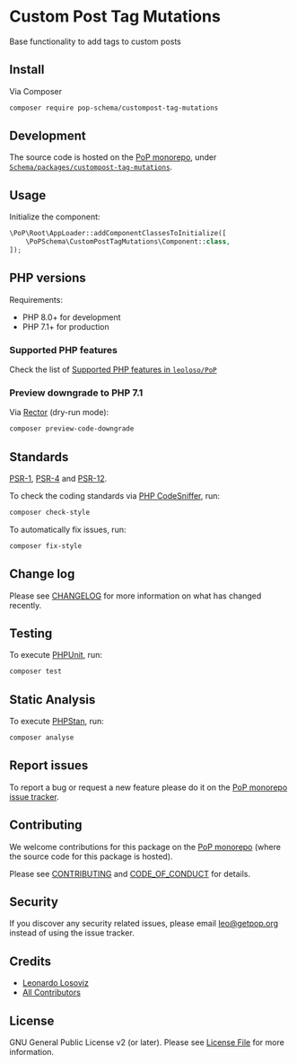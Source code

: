 # Custom Post Tag Mutations

<!--
[![Build Status][ico-travis]][link-travis]
[![Quality Score][ico-code-quality]][link-code-quality]
[![Software License][ico-license]](LICENSE.md)
[![Latest Version on Packagist][ico-version]][link-packagist]
[![Coverage Status][ico-scrutinizer]][link-scrutinizer]
[![Total Downloads][ico-downloads]][link-downloads]
-->

Base functionality to add tags to custom posts

## Install

Via Composer

``` bash
composer require pop-schema/custompost-tag-mutations
```

## Development

The source code is hosted on the [PoP monorepo](https://github.com/leoloso/PoP), under [`Schema/packages/custompost-tag-mutations`](https://github.com/leoloso/PoP/tree/master/layers/Schema/packages/custompost-tag-mutations).

## Usage

Initialize the component:

``` php
\PoP\Root\AppLoader::addComponentClassesToInitialize([
    \PoPSchema\CustomPostTagMutations\Component::class,
]);
```

## PHP versions

Requirements:

- PHP 8.0+ for development
- PHP 7.1+ for production

### Supported PHP features

Check the list of [Supported PHP features in `leoloso/PoP`](https://github.com/leoloso/PoP/#supported-php-features)

### Preview downgrade to PHP 7.1

Via [Rector](https://github.com/rectorphp/rector) (dry-run mode):

```bash
composer preview-code-downgrade
```

## Standards

[PSR-1](https://www.php-fig.org/psr/psr-1), [PSR-4](https://www.php-fig.org/psr/psr-4) and [PSR-12](https://www.php-fig.org/psr/psr-12).

To check the coding standards via [PHP CodeSniffer](https://github.com/squizlabs/PHP_CodeSniffer), run:

``` bash
composer check-style
```

To automatically fix issues, run:

``` bash
composer fix-style
```

## Change log

Please see [CHANGELOG](CHANGELOG.md) for more information on what has changed recently.

## Testing

To execute [PHPUnit](https://phpunit.de/), run:

``` bash
composer test
```

## Static Analysis

To execute [PHPStan](https://github.com/phpstan/phpstan), run:

``` bash
composer analyse
```

## Report issues

To report a bug or request a new feature please do it on the [PoP monorepo issue tracker](https://github.com/leoloso/PoP/issues).

## Contributing

We welcome contributions for this package on the [PoP monorepo](https://github.com/leoloso/PoP) (where the source code for this package is hosted).

Please see [CONTRIBUTING](CONTRIBUTING.md) and [CODE_OF_CONDUCT](CODE_OF_CONDUCT.md) for details.

## Security

If you discover any security related issues, please email leo@getpop.org instead of using the issue tracker.

## Credits

- [Leonardo Losoviz][link-author]
- [All Contributors][link-contributors]

## License

GNU General Public License v2 (or later). Please see [License File](LICENSE.md) for more information.

[ico-version]: https://img.shields.io/packagist/v/pop-schema/custompost-tag-mutations.svg?style=flat-square
[ico-license]: https://img.shields.io/badge/license-GPLv2-brightgreen.svg?style=flat-square
[ico-travis]: https://img.shields.io/travis/pop-schema/custompost-tag-mutations/master.svg?style=flat-square
[ico-scrutinizer]: https://img.shields.io/scrutinizer/coverage/g/pop-schema/custompost-tag-mutations.svg?style=flat-square
[ico-code-quality]: https://img.shields.io/scrutinizer/g/pop-schema/custompost-tag-mutations.svg?style=flat-square
[ico-downloads]: https://img.shields.io/packagist/dt/pop-schema/custompost-tag-mutations.svg?style=flat-square

[link-packagist]: https://packagist.org/packages/pop-schema/custompost-tag-mutations
[link-travis]: https://travis-ci.org/pop-schema/custompost-tag-mutations
[link-scrutinizer]: https://scrutinizer-ci.com/g/pop-schema/custompost-tag-mutations/code-structure
[link-code-quality]: https://scrutinizer-ci.com/g/pop-schema/custompost-tag-mutations
[link-downloads]: https://packagist.org/packages/pop-schema/custompost-tag-mutations
[link-author]: https://github.com/leoloso
[link-contributors]: ../../../../../../contributors
